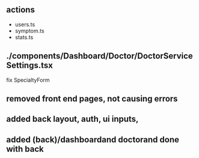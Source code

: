 ## actions
  - users.ts
  - symptom.ts
  - stats.ts

## ./components/Dashboard/Doctor/DoctorServiceSettings.tsx

fix  SpecialtyForm

## removed front end pages, not causing errors
## added back layout, auth, ui inputs, 
## added (back)/dashboardand doctorand done with back
